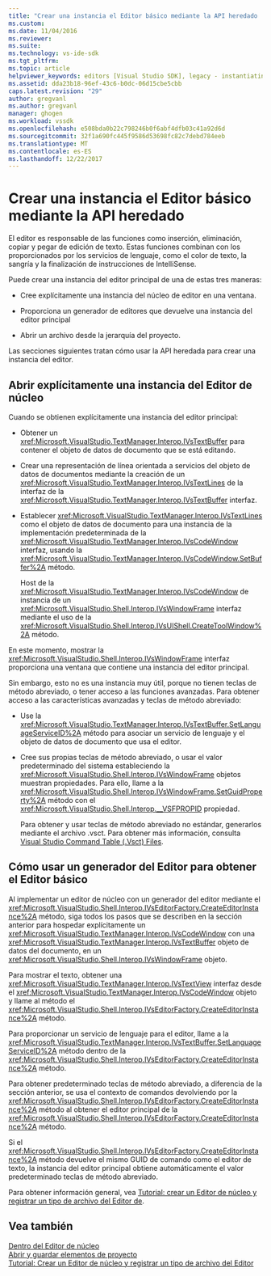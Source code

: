 ```yaml
---
title: "Crear una instancia el Editor básico mediante la API heredado | Documentos de Microsoft"
ms.custom: 
ms.date: 11/04/2016
ms.reviewer: 
ms.suite: 
ms.technology: vs-ide-sdk
ms.tgt_pltfrm: 
ms.topic: article
helpviewer_keywords: editors [Visual Studio SDK], legacy - instantiating editor
ms.assetid: dda23b18-96ef-43c6-b0dc-06d15cbe5cbb
caps.latest.revision: "29"
author: gregvanl
ms.author: gregvanl
manager: ghogen
ms.workload: vssdk
ms.openlocfilehash: e508bda0b22c798246b0f6abf4dfb03c41a92d6d
ms.sourcegitcommit: 32f1a690fc445f9586d53698fc82c7debd784eeb
ms.translationtype: MT
ms.contentlocale: es-ES
ms.lasthandoff: 12/22/2017
---
```

# <a name="instantiating-the-core-editor-by-using-the-legacy-api"></a>Crear una instancia el Editor básico mediante la API heredado
El editor es responsable de las funciones como inserción, eliminación, copiar y pegar de edición de texto. Estas funciones combinan con los proporcionados por los servicios de lenguaje, como el color de texto, la sangría y la finalización de instrucciones de IntelliSense.  
  
 Puede crear una instancia del editor principal de una de estas tres maneras:  
  
-   Cree explícitamente una instancia del núcleo de editor en una ventana.  
  
-   Proporciona un generador de editores que devuelve una instancia del editor principal  
  
-   Abrir un archivo desde la jerarquía del proyecto.  
  
 Las secciones siguientes tratan cómo usar la API heredada para crear una instancia del editor.  
  
## <a name="explicitly-opening-a-core-editor-instance"></a>Abrir explícitamente una instancia del Editor de núcleo  
 Cuando se obtienen explícitamente una instancia del editor principal:  
  
-   Obtener un <xref:Microsoft.VisualStudio.TextManager.Interop.IVsTextBuffer> para contener el objeto de datos de documento que se está editando.  
  
-   Crear una representación de línea orientada a servicios del objeto de datos de documentos mediante la creación de un <xref:Microsoft.VisualStudio.TextManager.Interop.IVsTextLines> de la interfaz de la <xref:Microsoft.VisualStudio.TextManager.Interop.IVsTextBuffer> interfaz.  
  
-   Establecer <xref:Microsoft.VisualStudio.TextManager.Interop.IVsTextLines> como el objeto de datos de documento para una instancia de la implementación predeterminada de la <xref:Microsoft.VisualStudio.TextManager.Interop.IVsCodeWindow> interfaz, usando la <xref:Microsoft.VisualStudio.TextManager.Interop.IVsCodeWindow.SetBuffer%2A> método.  
  
     Host de la <xref:Microsoft.VisualStudio.TextManager.Interop.IVsCodeWindow> de instancia de un <xref:Microsoft.VisualStudio.Shell.Interop.IVsWindowFrame> interfaz mediante el uso de la <xref:Microsoft.VisualStudio.Shell.Interop.IVsUIShell.CreateToolWindow%2A> método.  
  
 En este momento, mostrar la <xref:Microsoft.VisualStudio.Shell.Interop.IVsWindowFrame> interfaz proporciona una ventana que contiene una instancia del editor principal.  
  
 Sin embargo, esto no es una instancia muy útil, porque no tienen teclas de método abreviado, o tener acceso a las funciones avanzadas. Para obtener acceso a las características avanzadas y teclas de método abreviado:  
  
-   Use la <xref:Microsoft.VisualStudio.TextManager.Interop.IVsTextBuffer.SetLanguageServiceID%2A> método para asociar un servicio de lenguaje y el objeto de datos de documento que usa el editor.  
  
-   Cree sus propias teclas de método abreviado, o usar el valor predeterminado del sistema estableciendo la <xref:Microsoft.VisualStudio.Shell.Interop.IVsWindowFrame> objetos muestran propiedades. Para ello, llame a la <xref:Microsoft.VisualStudio.Shell.Interop.IVsWindowFrame.SetGuidProperty%2A> método con el <xref:Microsoft.VisualStudio.Shell.Interop.__VSFPROPID> propiedad.  
  
     Para obtener y usar teclas de método abreviado no estándar, generarlos mediante el archivo .vsct. Para obtener más información, consulta [Visual Studio Command Table (.Vsct) Files](../extensibility/internals/visual-studio-command-table-dot-vsct-files.md).  
  
## <a name="how-to-use-an-editor-factory-to-obtain-the-core-editor"></a>Cómo usar un generador del Editor para obtener el Editor básico  
 Al implementar un editor de núcleo con un generador del editor mediante el <xref:Microsoft.VisualStudio.Shell.Interop.IVsEditorFactory.CreateEditorInstance%2A> método, siga todos los pasos que se describen en la sección anterior para hospedar explícitamente un <xref:Microsoft.VisualStudio.TextManager.Interop.IVsCodeWindow> con una <xref:Microsoft.VisualStudio.TextManager.Interop.IVsTextBuffer> objeto de datos del documento, en un <xref:Microsoft.VisualStudio.Shell.Interop.IVsWindowFrame> objeto.  
  
 Para mostrar el texto, obtener una <xref:Microsoft.VisualStudio.TextManager.Interop.IVsTextView> interfaz desde el <xref:Microsoft.VisualStudio.TextManager.Interop.IVsCodeWindow> objeto y llame al método el <xref:Microsoft.VisualStudio.Shell.Interop.IVsEditorFactory.CreateEditorInstance%2A> método.  
  
 Para proporcionar un servicio de lenguaje para el editor, llame a la <xref:Microsoft.VisualStudio.TextManager.Interop.IVsTextBuffer.SetLanguageServiceID%2A> método dentro de la <xref:Microsoft.VisualStudio.Shell.Interop.IVsEditorFactory.CreateEditorInstance%2A> método.  
  
 Para obtener predeterminado teclas de método abreviado, a diferencia de la sección anterior, se usa el contexto de comandos devolviendo por la <xref:Microsoft.VisualStudio.Shell.Interop.IVsEditorFactory.CreateEditorInstance%2A> método al obtener el editor principal de la <xref:Microsoft.VisualStudio.Shell.Interop.IVsEditorFactory.CreateEditorInstance%2A> método.  
  
 Si el <xref:Microsoft.VisualStudio.Shell.Interop.IVsEditorFactory.CreateEditorInstance%2A> método devuelve el mismo GUID de comando como el editor de texto, la instancia del editor principal obtiene automáticamente el valor predeterminado teclas de método abreviado.  
  
 Para obtener información general, vea [Tutorial: crear un Editor de núcleo y registrar un tipo de archivo del Editor de](../extensibility/walkthrough-creating-a-core-editor-and-registering-an-editor-file-type.md).  
  
## <a name="see-also"></a>Vea también  
 [Dentro del Editor de núcleo](../extensibility/inside-the-core-editor.md)   
 [Abrir y guardar elementos de proyecto](../extensibility/internals/opening-and-saving-project-items.md)   
 [Tutorial: Crear un Editor de núcleo y registrar un tipo de archivo del Editor](../extensibility/walkthrough-creating-a-core-editor-and-registering-an-editor-file-type.md)